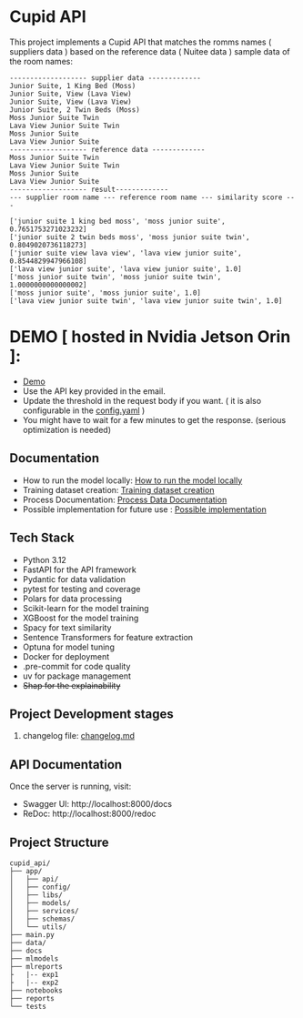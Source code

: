 # Cupid API

This project implements a Cupid API that matches the romms names ( suppliers data ) based on the reference data ( Nuitee data )
sample data of the room names:
```
------------------- supplier data -------------
Junior Suite, 1 King Bed (Moss)
Junior Suite, View (Lava View)
Junior Suite, View (Lava View)
Junior Suite, 2 Twin Beds (Moss)
Moss Junior Suite Twin
Lava View Junior Suite Twin
Moss Junior Suite
Lava View Junior Suite
------------------- reference data -------------
Moss Junior Suite Twin
Lava View Junior Suite Twin
Moss Junior Suite
Lava View Junior Suite
------------------- result-------------
--- supplier room name --- reference room name --- similarity score ---

['junior suite 1 king bed moss', 'moss junior suite', 0.7651753271023232]
['junior suite 2 twin beds moss', 'moss junior suite twin', 0.8049020736118273]
['junior suite view lava view', 'lava view junior suite', 0.8544829947966108]
['lava view junior suite', 'lava view junior suite', 1.0]
['moss junior suite twin', 'moss junior suite twin', 1.0000000000000002]
['moss junior suite', 'moss junior suite', 1.0]
['lava view junior suite twin', 'lava view junior suite twin', 1.0]
```


# DEMO [ hosted in Nvidia Jetson Orin ]:
- [Demo](https://8075-80-233-34-169.ngrok-free.app/docs#/default/room_match_room_match_post)
- Use the API key provided in the email.
- Update the threshold in the request body if you want. ( it is also configurable in the [config.yaml](./app/config/config.yaml) )
- You might have to wait for a few minutes to get the response. (serious optimization is needed)

## Documentation

- How to run the model locally: [How to run the model locally](./docs/How%20to%20run%20CUPID%20API.pdf)
- Training dataset creation: [Training dataset creation](./docs/Training%20Dataset%20Creation%20Documentation.pdf)
- Process Documentation: [Process Data Documentation](./docs/Process%20Data%20Documentation.pdf)
- Possible implementation for future use : [Possible implementation](./docs/Possible%20Implementation.pdf)



## Tech Stack

- Python 3.12
- FastAPI for the API framework
- Pydantic for data validation
- pytest for testing and coverage
- Polars for data processing
- Scikit-learn for the model training
- XGBoost for the model training
- Spacy for text similarity
- Sentence Transformers for feature extraction
- Optuna for model tuning
- Docker for deployment
- .pre-commit for code quality
- uv for package management
- ~~Shap for the explainability~~


## Project Development stages
1. changelog file: [changelog.md](changelog.md)


## API Documentation

Once the server is running, visit:
- Swagger UI: http://localhost:8000/docs
- ReDoc: http://localhost:8000/redoc


## Project Structure

```
cupid_api/
├── app/
│   ├── api/
│   ├── config/
│   ├── libs/
│   ├── models/
│   ├── services/
│   ├── schemas/
│   └── utils/
├── main.py
├── data/
├── docs
├── mlmodels
├── mlreports
├   |-- exp1
├   |-- exp2
├── notebooks
├── reports
└── tests
```
